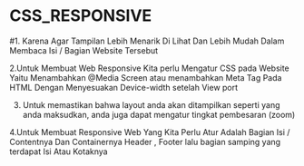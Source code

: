 # CSS_RESPONSIVE
#1. Karena Agar Tampilan Lebih Menarik Di Lihat Dan Lebih Mudah Dalam Membaca Isi / Bagian Website Tersebut

2.Untuk Membuat Web Responsive Kita perlu Mengatur CSS pada Website Yaitu Menambahkan @Media Screen atau menambahkan Meta Tag Pada
HTML Dengan Menyesuakan Device-width setelah View port

3. Untuk memastikan bahwa layout anda akan ditampilkan seperti yang anda maksudkan, anda juga dapat mengatur tingkat pembesaran (zoom)

4.Untuk Membuat Responsive Web Yang Kita Perlu Atur Adalah Bagian Isi / Contentnya Dan Containernya Header , Footer lalu bagian samping 
yang terdapat Isi Atau Kotaknya
